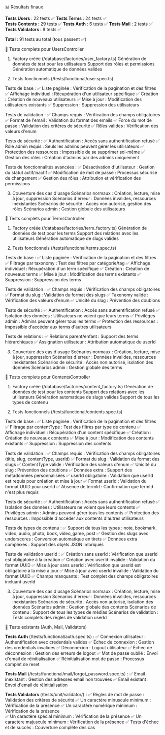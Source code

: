 📊 Résultats finaux

**Tests Users** : 22 tests ✅
**Tests Terms** : 24 tests ✅  
**Tests Contents** : 29 tests ✅
**Tests Auth** : 6 tests ✅
**Tests Mail** : 2 tests ✅
**Tests Validators** : 8 tests ✅

**Total** : 91 tests au total (tous passent ✅)

🧪 Tests complets pour UsersController

1. Factory créée (/database/factories/user_factory.ts)
Génération de données de test pour les utilisateurs
Support des rôles et permissions
Génération automatique de données valides

2. Tests fonctionnels (/tests/functional/user.spec.ts)

Tests de base :
✅ Liste paginée : Vérification de la pagination et des filtres
✅ Affichage individuel : Récupération d'un utilisateur spécifique
✅ Création : Création de nouveaux utilisateurs
✅ Mise à jour : Modification des utilisateurs existants
✅ Suppression : Suppression des utilisateurs

Tests de validation :
✅ Champs requis : Vérification des champs obligatoires
✅ Format de l'email : Validation du format des emails
✅ Force du mot de passe : Validation des critères de sécurité
✅ Rôles valides : Vérification des valeurs d'enum

Tests de sécurité :
✅ Authentification : Accès sans authentification refusé
✅ Rôle admin requis : Seuls les admins peuvent gérer les utilisateurs
✅ Protection des ressources : Impossible de se supprimer soi-même
✅ Gestion des rôles : Création d'admins par des admins uniquement

Tests de fonctionnalités avancées :
✅ Désactivation d'utilisateur : Gestion du statut actif/inactif
✅ Modification de mot de passe : Processus sécurisé de changement
✅ Gestion des rôles : Attribution et vérification des permissions

3. Couverture des cas d'usage
Scénarios normaux : Création, lecture, mise à jour, suppression
Scénarios d'erreur : Données invalides, ressources inexistantes
Scénarios de sécurité : Accès non autorisé, gestion des rôles
Scénarios admin : Gestion globale des utilisateurs


🧪 Tests complets pour TermsController

1. Factory créée (/database/factories/term_factory.ts)
Génération de données de test pour les terms
Support des relations avec les utilisateurs
Génération automatique de slugs valides

2. Tests fonctionnels (/tests/functional/terms.spec.ts)

Tests de base :
✅ Liste paginée : Vérification de la pagination et des filtres
✅ Filtrage par taxonomy : Test des filtres par catégorie/tag
✅ Affichage individuel : Récupération d'un term spécifique
✅ Création : Création de nouveaux terms
✅ Mise à jour : Modification des terms existants
✅ Suppression : Suppression des terms

Tests de validation :
✅ Champs requis : Vérification des champs obligatoires
✅ Format du slug : Validation du format des slugs
✅ Taxonomy valide : Vérification des valeurs d'enum
✅ Unicité du slug : Prévention des doublons

Tests de sécurité :
✅ Authentification : Accès sans authentification refusé
✅ Isolation des données : Utilisateurs ne voient que leurs terms
✅ Privilèges admin : Admins peuvent gérer tous les terms
✅ Protection des ressources : Impossible d'accéder aux terms d'autres utilisateurs

Tests de relations :
✅ Relations parent/enfant : Support des terms hiérarchiques
✅ Assignation utilisateur : Attribution automatique du userId

3. Couverture des cas d'usage
Scénarios normaux : Création, lecture, mise à jour, suppression
Scénarios d'erreur : Données invalides, ressources inexistantes
Scénarios de sécurité : Accès non autorisé, isolation des données
Scénarios admin : Gestion globale des terms

🧪 Tests complets pour ContentsController

1. Factory créée (/database/factories/content_factory.ts)
Génération de données de test pour les contents
Support des relations avec les utilisateurs
Génération automatique de slugs valides
Support de tous les types de contenu

2. Tests fonctionnels (/tests/functional/contents.spec.ts)

Tests de base :
✅ Liste paginée : Vérification de la pagination et des filtres
✅ Filtrage par contentType : Test des filtres par type de contenu
✅ Affichage individuel : Récupération d'un content spécifique
✅ Création : Création de nouveaux contents
✅ Mise à jour : Modification des contents existants
✅ Suppression : Suppression des contents

Tests de validation :
✅ Champs requis : Vérification des champs obligatoires (title, slug, contentType, userId)
✅ Format du slug : Validation du format des slugs
✅ ContentType valide : Vérification des valeurs d'enum
✅ Unicité du slug : Prévention des doublons
✅ Données extra : Support des métadonnées personnalisées
✅ userId obligatoire : Validation que userId est requis pour création et mise à jour
✅ Format userId : Validation du format UUID pour userId
✅ Absence de termId : Confirmation que termId n'est plus requis

Tests de sécurité :
✅ Authentification : Accès sans authentification refusé
✅ Isolation des données : Utilisateurs ne voient que leurs contents
✅ Privilèges admin : Admins peuvent gérer tous les contents
✅ Protection des ressources : Impossible d'accéder aux contents d'autres utilisateurs

Tests de types de contenu :
✅ Support de tous les types : note, bookmark, video, audio, photo, book, video_game, post
✅ Gestion des slugs avec underscores : Conversion automatique en tirets
✅ Données extra complexes : Support des objets JSON imbriqués

Tests de validation userId :
✅ Création sans userId : Vérification que userId est obligatoire à la création
✅ Création avec userId invalide : Validation du format UUID
✅ Mise à jour sans userId : Vérification que userId est obligatoire à la mise à jour
✅ Mise à jour avec userId invalide : Validation du format UUID
✅ Champs manquants : Test complet des champs obligatoires incluant userId

3. Couverture des cas d'usage
Scénarios normaux : Création, lecture, mise à jour, suppression
Scénarios d'erreur : Données invalides, ressources inexistantes
Scénarios de sécurité : Accès non autorisé, isolation des données
Scénarios admin : Gestion globale des contents
Scénarios de contenu : Support de tous les types de médias
Scénarios de validation : Tests complets des règles de validation userId

🧪 Tests existants (Auth, Mail, Validators)

**Tests Auth** (/tests/functional/auth.spec.ts) :
✅ Connexion utilisateur : Authentification avec credentials valides
✅ Échec de connexion : Gestion des credentials invalides
✅ Déconnexion : Logout utilisateur
✅ Échec de déconnexion : Gestion des erreurs de logout
✅ Mot de passe oublié : Envoi d'email de réinitialisation
✅ Réinitialisation mot de passe : Processus complet de reset

**Tests Mail** (/tests/functional/mail/forgot_password.spec.ts) :
✅ Email inexistant : Gestion des adresses email non trouvées
✅ Email existant : Envoi d'email de réinitialisation

**Tests Validators** (/tests/unit/validator/) :
✅ Règles de mot de passe : Validation des critères de sécurité
✅ Un caractère minuscule minimum : Vérification de la présence
✅ Un caractère numérique minimum : Vérification de la présence  
✅ Un caractère spécial minimum : Vérification de la présence
✅ Un caractère majuscule minimum : Vérification de la présence
✅ Tests d'échec et de succès : Couverture complète des cas
